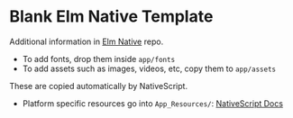 # Blank Elm Native Template

Additional information in [Elm Native](https://github.com/hariroshan/elm-native-library) repo.

- To add fonts, drop them inside `app/fonts`
- To add assets such as images, videos, etc, copy them to `app/assets`

These are copied automatically by NativeScript.

- Platform specific resources go into `App_Resources/`: [NativeScript Docs](https://docs.nativescript.org/project-structure/app-resources)
